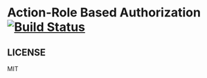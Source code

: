 # Action-Role Based Authorization [![Build Status](https://travis-ci.org/bruno-delfino1995/arba-config-generator.svg?branch=master)](https://travis-ci.org/bruno-delfino1995/arba-config-generator)

## LICENSE

MIT